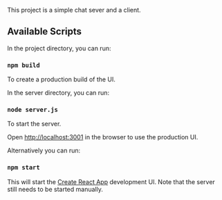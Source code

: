 This project is a simple chat sever and a client.

## Available Scripts

In the project directory, you can run:
### `npm build`

To create a production build of the UI.<br>

In the server directory, you can run:

### `node server.js`

To start the server.<br>

Open [http://localhost:3001](http://localhost:3001) in the browser to use the production UI.<br>

Alternatively you can run:
### `npm start`
This will start the [Create React App](https://github.com/facebook/create-react-app) development UI. Note that the server still needs to be started manually.
